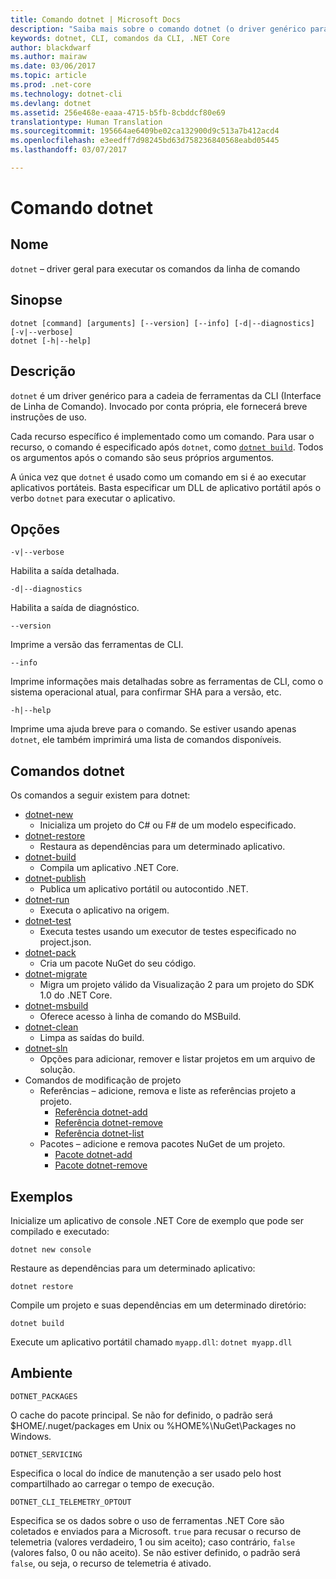 ```yaml
---
title: Comando dotnet | Microsoft Docs
description: "Saiba mais sobre o comando dotnet (o driver genérico para as ferramentas da CLI do .NET Core) e seu uso."
keywords: dotnet, CLI, comandos da CLI, .NET Core
author: blackdwarf
ms.author: mairaw
ms.date: 03/06/2017
ms.topic: article
ms.prod: .net-core
ms.technology: dotnet-cli
ms.devlang: dotnet
ms.assetid: 256e468e-eaaa-4715-b5fb-8cbddcf80e69
translationtype: Human Translation
ms.sourcegitcommit: 195664ae6409be02ca132900d9c513a7b412acd4
ms.openlocfilehash: e3eedff7d98245bd63d758236840568eabd05445
ms.lasthandoff: 03/07/2017

---
```

# <a name="dotnet-command"></a>Comando dotnet

## <a name="name"></a>Nome

`dotnet` – driver geral para executar os comandos da linha de comando

## <a name="synopsis"></a>Sinopse

```
dotnet [command] [arguments] [--version] [--info] [-d|--diagnostics] [-v|--verbose]
dotnet [-h|--help]
```

## <a name="description"></a>Descrição

`dotnet` é um driver genérico para a cadeia de ferramentas da CLI (Interface de Linha de Comando). Invocado por conta própria, ele fornecerá breve instruções de uso.

Cada recurso específico é implementado como um comando. Para usar o recurso, o comando é especificado após `dotnet`, como [`dotnet build`](dotnet-build.md). Todos os argumentos após o comando são seus próprios argumentos.

A única vez que `dotnet` é usado como um comando em si é ao executar aplicativos portáteis. Basta especificar um DLL de aplicativo portátil após o verbo `dotnet` para executar o aplicativo.

## <a name="options"></a>Opções

`-v|--verbose`

Habilita a saída detalhada.

`-d|--diagnostics`

Habilita a saída de diagnóstico.

`--version`

Imprime a versão das ferramentas de CLI.

`--info`

Imprime informações mais detalhadas sobre as ferramentas de CLI, como o sistema operacional atual, para confirmar SHA para a versão, etc.

`-h|--help`

Imprime uma ajuda breve para o comando. Se estiver usando apenas `dotnet`, ele também imprimirá uma lista de comandos disponíveis.

## <a name="dotnet-commands"></a>Comandos dotnet

Os comandos a seguir existem para dotnet:

* [dotnet-new](dotnet-new.md)
  * Inicializa um projeto do C# ou F# de um modelo especificado.
* [dotnet-restore](dotnet-restore.md)
  * Restaura as dependências para um determinado aplicativo.
* [dotnet-build](dotnet-build.md)
  * Compila um aplicativo .NET Core.
* [dotnet-publish](dotnet-publish.md)
  * Publica um aplicativo portátil ou autocontido .NET.
* [dotnet-run](dotnet-run.md)
  * Executa o aplicativo na origem.
* [dotnet-test](dotnet-test.md)
  * Executa testes usando um executor de testes especificado no project.json.
* [dotnet-pack](dotnet-pack.md)
  * Cria um pacote NuGet do seu código.
* [dotnet-migrate](dotnet-migrate.md)
  * Migra um projeto válido da Visualização 2 para um projeto do SDK 1.0 do .NET Core.
* [dotnet-msbuild](dotnet-msbuild.md)
  * Oferece acesso à linha de comando do MSBuild.
* [dotnet-clean](dotnet-clean.md)
  * Limpa as saídas do build.
* [dotnet-sln](dotnet-sln.md)
  * Opções para adicionar, remover e listar projetos em um arquivo de solução.
* Comandos de modificação de projeto
  * Referências – adicione, remova e liste as referências projeto a projeto.
    * [Referência dotnet-add](dotnet-add-reference.md)
    * [Referência dotnet-remove](dotnet-remove-reference.md)
    * [Referência dotnet-list](dotnet-list-reference.md)
  * Pacotes – adicione e remova pacotes NuGet de um projeto.
    * [Pacote dotnet-add](dotnet-add-package.md)
    * [Pacote dotnet-remove](dotnet-remove-package.md)

## <a name="examples"></a>Exemplos

Inicialize um aplicativo de console .NET Core de exemplo que pode ser compilado e executado:

`dotnet new console`

Restaure as dependências para um determinado aplicativo:

`dotnet restore`

Compile um projeto e suas dependências em um determinado diretório:

`dotnet build`

Execute um aplicativo portátil chamado `myapp.dll`: `dotnet myapp.dll`

## <a name="environment"></a>Ambiente

`DOTNET_PACKAGES`

O cache do pacote principal. Se não for definido, o padrão será $HOME/.nuget/packages em Unix ou %HOME%\NuGet\Packages no Windows.

`DOTNET_SERVICING`

Especifica o local do índice de manutenção a ser usado pelo host compartilhado ao carregar o tempo de execução.

`DOTNET_CLI_TELEMETRY_OPTOUT`

Especifica se os dados sobre o uso de ferramentas .NET Core são coletados e enviados para a Microsoft. `true` para recusar o recurso de telemetria (valores verdadeiro, 1 ou sim aceito); caso contrário, `false` (valores falso, 0 ou não aceito). Se não estiver definido, o padrão será `false`, ou seja, o recurso de telemetria é ativado.
